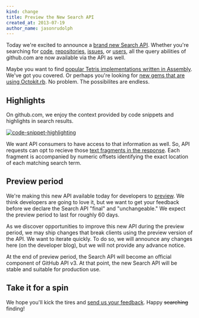 ```yaml
---
kind: change
title: Preview the New Search API
created_at: 2013-07-19
author_name: jasonrudolph
---
```


Today we're excited to announce a [brand new Search API][docs]. Whether you're
searching for [code][code-docs], [repositories][repo-docs],
[issues][issue-docs], or [users][user-docs], all the query abilities of
github.com are now available via the API as well.

Maybe you want to find [popular Tetris implementations written in Assembly][tetris-repos].
We've got you covered.
Or perhaps you're looking for [new gems that are using Octokit.rb][octokit-gemspecs].
No problem.
The possibilites are endless.

## Highlights

On github.com, we enjoy the context provided by code snippets and highlights in
search results.

[![code-snippet-highlighting](https://f.cloud.github.com/assets/865/819651/959a4826-efb5-11e2-8af8-46c4a3857cdf.png)][example-web-search]

We want API consumers to have access to that information as well. So, API
requests can opt to recieve those
[text fragments in the response][text-matches]. Each fragment is accompanied by
numeric offsets identifying the exact location of each matching search term.

## Preview period

We're making this new API available today for developers to
[preview][preview-mode]. We think developers are going to love it, but we want
to get your feedback before we declare the Search API "final" and
"unchangeable." We expect the preview period to last for roughly 60 days.

As we discover opportunities to improve this new API during the preview period,
we may ship changes that break clients using the preview version of the API. We
want to iterate quickly. To do so, we will announce any changes here (on the
developer blog), but we will not provide any advance notice.

At the end of preview period, the Search API will become an official component
of GitHub API v3. At that point, the new Search API will be stable and suitable
for production use.

## Take it for a spin

We hope you'll kick the tires and [send us your feedback][contact]. Happy
<del>searching</del> finding!

[code-docs]: /v3/search/#search-code
[contact]: https://github.com/contact?form[subject]=New+Search+API
[docs]: /v3/search/
[example-web-search]: https://github.com/search?q=faraday+builder+repo%3Aoctokit%2Foctokit.rb&type=Code
[issue-docs]: /v3/search/#search-issues
[octokit-gemspecs]: /v3/search/#code-search-example
[preview-mode]: /v3/search/#preview-mode
[repo-docs]: /v3/search/#search-repositories
[tetris-repos]: /v3/search/#repository-search-example
[text-matches]: /v3/search#text-match-metadata
[user-docs]: /v3/search/#search-users

